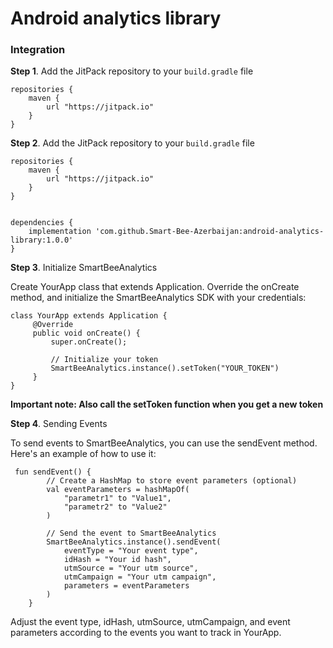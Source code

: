 # Android analytics library

### Integration

**Step 1**. Add the JitPack repository to your ```build.gradle``` file

```
repositories {
    maven {
        url "https://jitpack.io"
    }
}
```

**Step 2**. Add the JitPack repository to your ```build.gradle``` file

```
repositories {
    maven {
        url "https://jitpack.io"
    }
}


dependencies {
    implementation 'com.github.Smart-Bee-Azerbaijan:android-analytics-library:1.0.0'
}
```

**Step 3**. Initialize SmartBeeAnalytics

Create YourApp class that extends Application. Override the onCreate method, and initialize the SmartBeeAnalytics SDK with your credentials:

```
class YourApp extends Application {
     @Override
     public void onCreate() {
         super.onCreate();

         // Initialize your token
         SmartBeeAnalytics.instance().setToken("YOUR_TOKEN")
     }
}
```
**Important note: Also call the setToken function when you get a new token**

**Step 4**. Sending Events

To send events to SmartBeeAnalytics, you can use the sendEvent method. Here's an example of how to use it:

```
 fun sendEvent() {
        // Create a HashMap to store event parameters (optional)
        val eventParameters = hashMapOf(
            "parametr1" to "Value1",
            "parametr2" to "Value2"
        )

        // Send the event to SmartBeeAnalytics
        SmartBeeAnalytics.instance().sendEvent(
            eventType = "Your event type",
            idHash = "Your id hash",
            utmSource = "Your utm source",
            utmCampaign = "Your utm campaign",
            parameters = eventParameters
        )
    }
```
Adjust the event type, idHash, utmSource, utmCampaign, and event parameters according to the events you want to track in YourApp.
